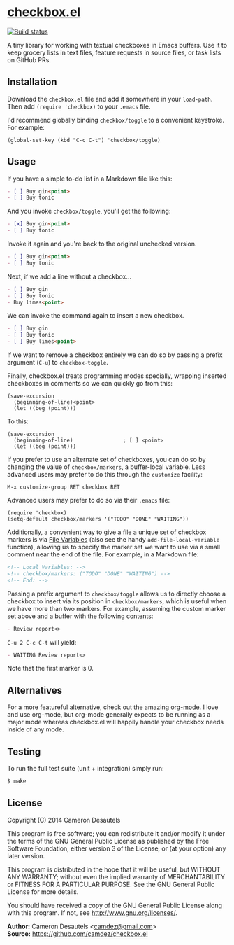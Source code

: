 # [checkbox.el][1]

[![Build status][2]][3]

A tiny library for working with textual checkboxes in Emacs buffers.
Use it to keep grocery lists in text files, feature requests in source
files, or task lists on GitHub PRs.

Installation
------------

Download the `checkbox.el` file and add it somewhere in your
`load-path`.  Then add `(require 'checkbox)` to your `.emacs` file.

I'd recommend globally binding `checkbox/toggle` to a convenient
keystroke.  For example:

```elisp
(global-set-key (kbd "C-c C-t") 'checkbox/toggle)
```

Usage
-----

If you have a simple to-do list in a Markdown file
like this:

```md
- [ ] Buy gin<point>
- [ ] Buy tonic
```

And you invoke `checkbox/toggle`, you'll get the following:

```md
- [x] Buy gin<point>
- [ ] Buy tonic
```

Invoke it again and you're back to the original unchecked version.

```md
- [ ] Buy gin<point>
- [ ] Buy tonic
```

Next, if we add a line without a checkbox...

```md
- [ ] Buy gin
- [ ] Buy tonic
- Buy limes<point>
```

We can invoke the command again to insert a new checkbox.

```md
- [ ] Buy gin
- [ ] Buy tonic
- [ ] Buy limes<point>
```

If we want to remove a checkbox entirely we can do so by passing a
prefix argument (`C-u`) to `checkbox-toggle`.

Finally, checkbox.el treats programming modes specially, wrapping
inserted checkboxes in comments so we can quickly go from this:

```elisp
(save-excursion
  (beginning-of-line)<point>
  (let ((beg (point)))
```

To this:

```elisp
(save-excursion
  (beginning-of-line)                ; [ ] <point>
  (let ((beg (point)))
```

If you prefer to use an alternate set of checkboxes, you can do so by
changing the value of `checkbox/markers`, a buffer-local variable.
Less advanced users may prefer to do this through the `customize`
facility:

```
M-x customize-group RET checkbox RET
```

Advanced users may prefer to do so via their `.emacs` file:

```elisp
(require 'checkbox)
(setq-default checkbox/markers '("TODO" "DONE" "WAITING"))
```

Additionally, a convenient way to give a file a unique set of checkbox
markers is via [File Variables][4] (also see the handy
`add-file-local-variable` function), allowing us to specify the marker
set we want to use via a small comment near the end of the file. For
example, in a Markdown file:

```md
<!-- Local Variables: -->
<!-- checkbox/markers: ("TODO" "DONE" "WAITING") -->
<!-- End: -->
```

Passing a prefix argument to `checkbox/toggle` allows us to directly
choose a checkbox to insert via its position in `checkbox/markers`,
which is useful when we have more than two markers.  For example,
assuming the custom marker set above and a buffer with the following
contents:

```md
- Review report<>
```

`C-u 2 C-c C-t` will yield:

```md
- WAITING Review report<>
```

Note that the first marker is 0.

Alternatives
------------

For a more featureful alternative, check out the amazing
[org-mode][5].  I love and use org-mode, but org-mode generally
expects to be running as a major mode whereas checkbox.el will happily
handle your checkbox needs inside of any mode.

Testing
-------

To run the full test suite (unit + integration) simply run:

```sh
$ make
```

License
-------

Copyright (C) 2014 Cameron Desautels

This program is free software; you can redistribute it and/or modify
it under the terms of the GNU General Public License as published by
the Free Software Foundation, either version 3 of the License, or (at
your option) any later version.

This program is distributed in the hope that it will be useful, but
WITHOUT ANY WARRANTY; without even the implied warranty of
MERCHANTABILITY or FITNESS FOR A PARTICULAR PURPOSE.  See the GNU
General Public License for more details.

You should have received a copy of the GNU General Public License
along with this program.  If not, see <http://www.gnu.org/licenses/>.

**Author:** Cameron Desautels \<<camdez@gmail.com>\>  
**Source:** <https://github.com/camdez/checkbox.el>

[1]: https://github.com/camdez/checkbox.el
[2]: https://travis-ci.org/camdez/checkbox.el.svg?branch=master
[3]: https://travis-ci.org/camdez/checkbox.el
[4]: https://www.gnu.org/software/emacs/manual/html_node/emacs/File-Variables.html
[5]: http://orgmode.org
